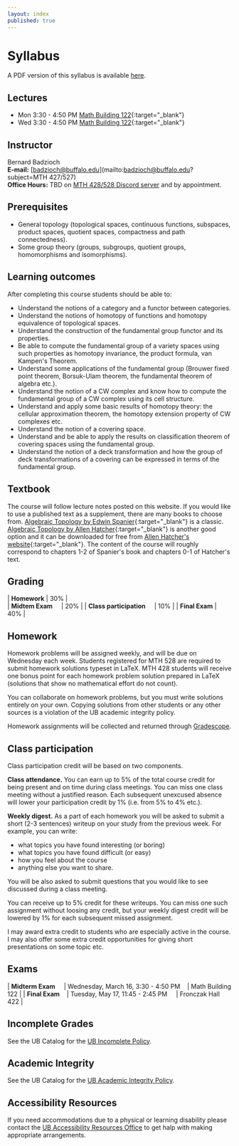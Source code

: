 ```yaml
---
layout: index
published: true
---
```



# Syllabus

A PDF version of this syllabus is available <a href="/assets/syllabus.pdf" markdown="0">here</a>.

## Lectures

* Mon 3:30 - 4:50 PM [Math Building 122](http://www.buffalo.edu/home/visiting-ub/CampusMaps/maps.html#MATH){:target="_blank"}
* Wed 3:30 - 4:50 PM [Math Building 122](http://www.buffalo.edu/home/visiting-ub/CampusMaps/maps.html#MATH){:target="_blank"}


## Instructor

Bernard Badzioch  
**E-mail:** [badzioch@buffalo.edu](mailto:badzioch@buffalo.edu?subject=MTH 427/527)  
**Office Hours:** TBD on [MTH 428/528 Discord server](https://discord.com/)
and by appointment.


## Prerequisites

* General topology (topological spaces, continuous functions, subspaces, product spaces, quotient spaces, compactness and path connectedness).
* Some group theory (groups, subgroups, quotient groups, homomorphisms and isomorphisms).

## Learning outcomes

After completing this course students should be able to:

* Understand the notions of a category and a functor between categories.
* Understand the notions of homotopy of functions and homotopy equivalence of topological
  spaces.
* Understand the construction of the fundamental group functor and its properties.
* Be able to compute the fundamental group of a variety spaces using such properties as homotopy
  invariance, the product formula, van Kampen's Theorem.
* Understand some applications of the fundamental group (Brouwer fixed point theorem, Borsuk-Ulam theorem,
  the fundamental theorem of algebra etc.).
* Understand the notion of a CW complex and know how to compute the fundamental group of a CW complex
  using its cell structure.
* Understand and apply some basic results of homotopy theory: the cellular approximation theorem,
  the homotopy extension property of CW complexes etc.
* Understand the notion of a covering space.
* Understand and be able to apply the results on classification theorem of covering spaces using
  the fundamental group.
* Understand the notion of a deck transformation and how the group of deck transformations of a covering
  can be expressed in terms of the fundamental group.

## Textbook

The course will follow lecture notes posted on this website.
If you would like to use a published text as a supplement, there are many books
to choose from. [Algebraic Topology by Edwin Spanier](https://amzn.to/34x2tNp){:target="_blank"} is a classic.
[Algebraic Topology by Allen Hatcher](https://amzn.to/3q6lKh8){:target="_blank"}
is another good option and it can be downloaded for free from
[Allen Hatcher's website](https://pi.math.cornell.edu/~hatcher/AT/ATpage.html){:target="_blank"}.
The content of the course will roughly correspond to chapters 1-2 of Spanier's
book and chapters 0-1 of Hatcher's text.


## Grading

| **Homework**                          | 30% |  
| **Midtem Exam** &nbsp; &nbsp;         | 20% |
| **Class participation** &nbsp; &nbsp; | 10% |
| **Final Exam**                        | 40% |  


## Homework

Homework problems will be assigned weekly, and will be due on Wednesday each week.
Students registered for MTH 528 are required to submit homework solutions typeset
in LaTeX. MTH 428 students will receive one bonus point for each homework problem
solution prepared in LaTeX (solutions that show no mathematical effort do not count).

You can collaborate on homework problems, but you must write solutions entirely on your
own. Copying solutions from other students or any other sources is a violation
of the UB academic integrity policy.

Homework assignments will be collected and returned through [Gradescope](https://www.gradescope.com).

## Class participation

Class participation credit will be based on two components.

**Class attendance.** You can earn up to 5% of the total course credit
for being present and on time during class meetings. You can miss one
class meeting without a justified reason. Each subsequent unexcused absence
will lower your participation credit by 1% (i.e. from 5% to 4% etc.).

**Weekly digest.** As a part of each homework you will be asked to submit
a short (2-3 sentences) writeup on your study from the previous week.
For example, you can write:

* what topics you have found interesting (or boring)
* what topics you have found difficult (or easy)
* how  you feel about the course
* anything else you want to share.

You will be also asked to submit questions that you would like to see discussed
during a class meeting.  

You can receive up to 5% credit for these writeups. You can miss one
such assignment without loosing any credit, but your weekly digest credit will be
lowered by 1% for each subsequent missed assignment.   

I may award extra credit to students who are especially active in the course.
I may also offer some extra credit opportunities for giving short presentations
on some topic etc.


## Exams

| **Midterm Exam** &nbsp; &nbsp;  | Wednesday, March 16, 3:30 - 4:50 PM  &nbsp; &nbsp;| Math Building 122  |
| **Final Exam**     &nbsp; &nbsp;| Tuesday, May 17, 11:45 - 2:45 PM   &nbsp; &nbsp;  | Fronczak Hall 422  |  



## Incomplete Grades

See the UB Catalog for the [UB Incomplete Policy](https://catalog.buffalo.edu/policies/explanation.html).


## Academic Integrity

See the UB Catalog for the [UB Academic Integrity Policy](https://catalog.buffalo.edu/policies/integrity.html).


## Accessibility Resources

If you need accommodations due to a physical or learning disability please contact the
[UB Accessibility Resources Office](https://www.buffalo.edu/studentlife/who-we-are/departments/accessibility.html)
to get halp with making appropriate arrangements.
